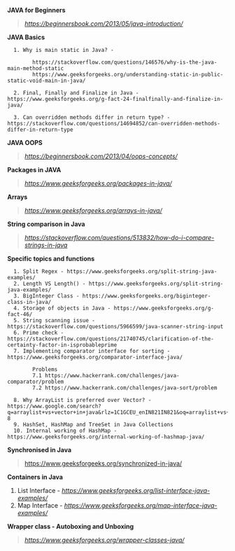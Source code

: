**JAVA for Beginners**
> *https://beginnersbook.com/2013/05/java-introduction/*

**JAVA Basics**

      1. Why is main static in Java? - 
      
            https://stackoverflow.com/questions/146576/why-is-the-java-main-method-static
            https://www.geeksforgeeks.org/understanding-static-in-public-static-void-main-in-java/
            
      2. Final, Finally and Finalize in Java - https://www.geeksforgeeks.org/g-fact-24-finalfinally-and-finalize-in-java/
      
      3. Can overridden methods differ in return type? - https://stackoverflow.com/questions/14694852/can-overridden-methods-differ-in-return-type
      
**JAVA OOPS**
> *https://beginnersbook.com/2013/04/oops-concepts/*

**Packages in JAVA**
> *https://www.geeksforgeeks.org/packages-in-java/*

**Arrays**
> *https://www.geeksforgeeks.org/arrays-in-java/*

**String comparison in Java**
> *https://stackoverflow.com/questions/513832/how-do-i-compare-strings-in-java*

**Specific topics and functions**

      1. Split Regex - https://www.geeksforgeeks.org/split-string-java-examples/
      2. Length VS Length() - https://www.geeksforgeeks.org/split-string-java-examples/
      3. BigInteger Class - https://www.geeksforgeeks.org/biginteger-class-in-java/
      4. Storage of objects in Java - https://www.geeksforgeeks.org/g-fact-46/
      5. String scanning issue - https://stackoverflow.com/questions/5966599/java-scanner-string-input
      6. Prime check - https://stackoverflow.com/questions/21740745/clarification-of-the-certainty-factor-in-isprobableprime
      7. Implementing comparator interface for sorting - https://www.geeksforgeeks.org/comparator-interface-java/
      
            Problems
            7.1 https://www.hackerrank.com/challenges/java-comparator/problem
            7.2 https://www.hackerrank.com/challenges/java-sort/problem
      
      8. Why ArrayList is preferred over Vector? - https://www.google.com/search?q=arraylist+vs+vector+in+java&rlz=1C1GCEU_enIN821IN821&oq=arraylist+vs+vector+&aqs=chrome.1.69i57j0l5.7145j0j7&sourceid=chrome&ie=UTF-8
      9. HashSet, HashMap and TreeSet in Java Collections
      10. Internal working of HashMap - https://www.geeksforgeeks.org/internal-working-of-hashmap-java/

**Synchronised in Java**
> https://www.geeksforgeeks.org/synchronized-in-java/

**Containers in Java**
1. List Interface - *https://www.geeksforgeeks.org/list-interface-java-examples/*
2. Map Interface - *https://www.geeksforgeeks.org/map-interface-java-examples/*

**Wrapper class - Autoboxing and Unboxing**
> *https://www.geeksforgeeks.org/wrapper-classes-java/*
